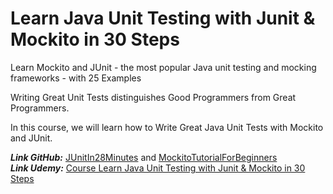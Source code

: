 # Learn Java Unit Testing with Junit & Mockito in 30 Steps

Learn Mockito and JUnit - the most popular Java unit testing and mocking frameworks - with 25 Examples

Writing Great Unit Tests distinguishes Good Programmers from Great Programmers.

In this course, we will learn how to Write Great Java Unit Tests with Mockito and JUnit.

***Link GitHub:*** [JUnitIn28Minutes](https://github.com/in28minutes/JUnitIn28Minutes) and [MockitoTutorialForBeginners](https://github.com/in28minutes/MockitoTutorialForBeginners) <br />
***Link Udemy:*** [Course Learn Java Unit Testing with Junit & Mockito in 30 Steps](https://www.udemy.com/course/mockito-tutorial-with-junit-examples/)